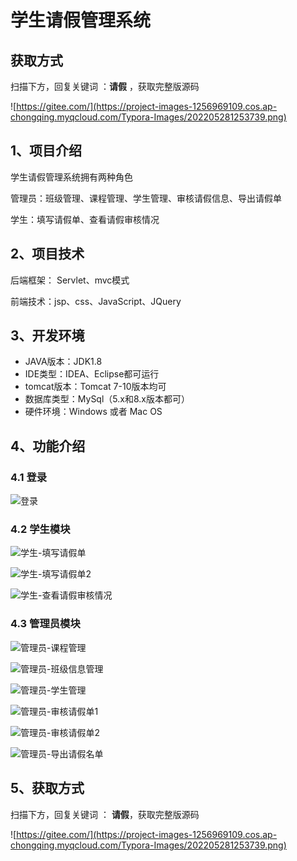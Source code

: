 # 学生请假管理系统

## 获取方式

扫描下方，回复关键词  ：**请假** ，获取完整版源码

![https://gitee.com/](https://project-images-1256969109.cos.ap-chongqing.myqcloud.com/Typora-Images/202205281253739.png)

## 1、项目介绍

学生请假管理系统拥有两种角色

管理员：班级管理、课程管理、学生管理、审核请假信息、导出请假单

学生：填写请假单、查看请假审核情况


## 2、项目技术

后端框架： Servlet、mvc模式

前端技术：jsp、css、JavaScript、JQuery

## 3、开发环境

- JAVA版本：JDK1.8
- IDE类型：IDEA、Eclipse都可运行
- tomcat版本：Tomcat 7-10版本均可
- 数据库类型：MySql（5.x和8.x版本都可） 
- 硬件环境：Windows 或者 Mac OS


## 4、功能介绍

### 4.1 登录

![登录](https://project-images-1256969109.cos.ap-chongqing.myqcloud.com/Typora-Images/202208100924697.jpg)

### 4.2 学生模块

![学生-填写请假单](https://project-images-1256969109.cos.ap-chongqing.myqcloud.com/Typora-Images/202208100924436.jpg)

![学生-填写请假单2](https://project-images-1256969109.cos.ap-chongqing.myqcloud.com/Typora-Images/202208100924569.jpg)

![学生-查看请假审核情况](https://project-images-1256969109.cos.ap-chongqing.myqcloud.com/Typora-Images/202208100924787.jpg)

### 4.3 管理员模块

![管理员-课程管理](https://project-images-1256969109.cos.ap-chongqing.myqcloud.com/Typora-Images/202208100924412.jpg)

![管理员-班级信息管理](https://project-images-1256969109.cos.ap-chongqing.myqcloud.com/Typora-Images/202208100924328.jpg)

![管理员-学生管理](https://project-images-1256969109.cos.ap-chongqing.myqcloud.com/Typora-Images/202208100924488.jpg)

![管理员-审核请假单1](https://project-images-1256969109.cos.ap-chongqing.myqcloud.com/Typora-Images/202208100925652.jpg)

![管理员-审核请假单2](https://project-images-1256969109.cos.ap-chongqing.myqcloud.com/Typora-Images/202208100925802.jpg)

![管理员-导出请假名单](https://project-images-1256969109.cos.ap-chongqing.myqcloud.com/Typora-Images/202208100925504.jpg)

## 5、获取方式

扫描下方，回复关键词  ： **请假**，获取完整版源码



![https://gitee.com/](https://project-images-1256969109.cos.ap-chongqing.myqcloud.com/Typora-Images/202205281253739.png)

